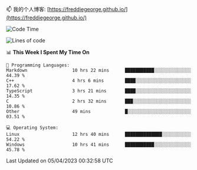 

<!--
**FreddieGeorge/FreddieGeorge** is a ✨ _special_ ✨ repository because its `README.md` (this file) appears on your GitHub profile.

Here are some ideas to get you started:

- 🔭 I’m currently working on ...
- 🌱 I’m currently learning ...
- 👯 I’m looking to collaborate on ...
- 🤔 I’m looking for help with ...
- 💬 Ask me about ...
- 📫 How to reach me: ...
- 😄 Pronouns: ...
- ⚡ Fun fact: ...
-->


📫 我的个人博客: [https://freddiegeorge.github.io/](https://freddiegeorge.github.io/)


<!--START_SECTION:waka-->
![Code Time](http://img.shields.io/badge/Code%20Time-600%20hrs%2053%20mins-blue)

![Lines of code](https://img.shields.io/badge/From%20Hello%20World%20I%27ve%20Written-1.4%20million%20lines%20of%20code-blue)

📊 **This Week I Spent My Time On** 

```text
💬 Programming Languages: 
Markdown                 10 hrs 22 mins      ███████████░░░░░░░░░░░░░░   44.39 % 
C++                      4 hrs 6 mins        ████░░░░░░░░░░░░░░░░░░░░░   17.62 % 
TypeScript               3 hrs 21 mins       ████░░░░░░░░░░░░░░░░░░░░░   14.35 % 
C                        2 hrs 32 mins       ███░░░░░░░░░░░░░░░░░░░░░░   10.86 % 
Other                    49 mins             █░░░░░░░░░░░░░░░░░░░░░░░░   03.51 % 

💻 Operating System: 
Linux                    12 hrs 40 mins      ██████████████░░░░░░░░░░░   54.22 % 
Windows                  10 hrs 41 mins      ███████████░░░░░░░░░░░░░░   45.78 % 
```


 Last Updated on 05/04/2023 00:32:58 UTC
<!--END_SECTION:waka-->
